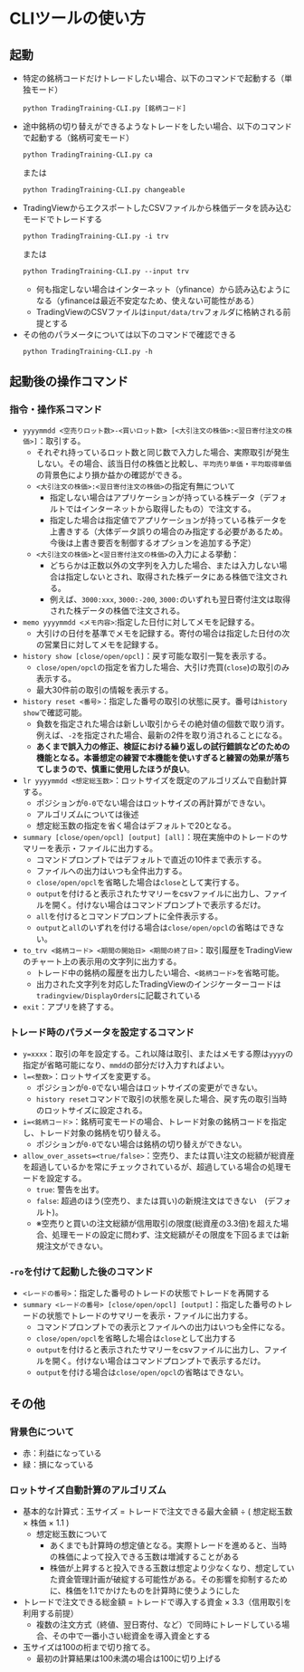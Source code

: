 # CLIツールの使い方

## 起動

- 特定の銘柄コードだけトレードしたい場合、以下のコマンドで起動する（単独モード）
  ```
  python TradingTraining-CLI.py [銘柄コード]
  ```
- 途中銘柄の切り替えができるようなトレードをしたい場合、以下のコマンドで起動する（銘柄可変モード）
  ```
  python TradingTraining-CLI.py ca
  ```
  または
  ```
  python TradingTraining-CLI.py changeable
  ```
- TradingViewからエクスポートしたCSVファイルから株価データを読み込むモードでトレードする
  ```
  python TradingTraining-CLI.py -i trv
  ```
  または
  ```
  python TradingTraining-CLI.py --input trv
  ```
  - 何も指定しない場合はインターネット（yfinance）から読み込むようになる（yfinanceは最近不安定なため、使えない可能性がある）
  - TradingViewのCSVファイルは`input/data/trv`フォルダに格納される前提とする
- その他のパラメータについては以下のコマンドで確認できる
  ```
  python TradingTraining-CLI.py -h
  ```

## 起動後の操作コマンド

### 指令・操作系コマンド

- `yyyymmdd <空売りロット数>-<買いロット数> [<大引注文の株価>:<翌日寄付注文の株価>]`：取引する。
  - それぞれ持っているロット数と同じ数で入力した場合、実際取引が発生しない。その場合、該当日付の株価と比較し、`平均売り単価`・`平均取得単価`の背景色により損か益かの確認ができる。
  - `<大引注文の株価>:<翌日寄付注文の株価>`の指定有無について
    - 指定しない場合はアプリケーションが持っている株データ（デフォルトではインターネットから取得したもの）で注文する。
    - 指定した場合は指定値でアプリケーションが持っている株データを上書きする（大体データ誤りの場合のみ指定する必要があるため。今後は上書き要否を制御するオプションを追加する予定）
  - `<大引注文の株価>`と`<翌日寄付注文の株価>`の入力による挙動：
    - どちらかは正数以外の文字列を入力した場合、または入力しない場合は指定しないとされ、取得された株データにある株価で注文される。
    - 例えば、`3000:xxx`, `3000:-200`, `3000:`のいずれも翌日寄付注文は取得された株データの株価で注文される。
- `memo yyyymmdd <メモ内容>`:指定した日付に対してメモを記録する。
  - 大引けの日付を基準でメモを記録する。寄付の場合は指定した日付の次の営業日に対してメモを記録する。
- `history show [close/open/opcl]`：戻す可能な取引一覧を表示する。
  - `close/open/opcl`の指定を省力した場合、大引け売買(`close`)の取引のみ表示する。
  - 最大30件前の取引の情報を表示する。
- `history reset <番号>`：指定した番号の取引の状態に戻す。番号は`history show`で確認可能。
  - 負数を指定された場合は新しい取引からその絶対値の個数で取り消す。例えば、`-2`を指定された場合、最新の2件を取り消されることになる。
  - **あくまで誤入力の修正、検証における繰り返しの試行錯誤などのための機能となる。本番想定の練習で本機能を使いすぎると練習の効果が落ちてしまうので、慎重に使用したほうが良い**。
- `lr yyyymmdd <想定総玉数>`：ロットサイズを既定のアルゴリズムで自動計算する。
  - ポジションが`0-0`でない場合はロットサイズの再計算ができない。
  - アルゴリズムについては後述
  - 想定総玉数の指定を省く場合はデフォルトで20となる。
- `summary [close/open/opcl] [output] [all]`：現在実施中のトレードのサマリーを表示・ファイルに出力する。
  - コマンドプロンプトではデフォルトで直近の10件まで表示する。
  - ファイルへの出力はいつも全件出力する。
  - `close/open/opcl`を省略した場合は`close`として実行する。
  - `output`を付けると表示されたサマリーをcsvファイルに出力し、ファイルを開く。付けない場合はコマンドプロンプトで表示するだけ。
  - `all`を付けるとコマンドプロンプトに全件表示する。
  - `output`と`all`のいずれを付ける場合は`close/open/opcl`の省略はできない。
- `to_trv <銘柄コード> <期間の開始日> <期間の終了日>`：取引履歴をTradingViewのチャート上の表示用の文字列に出力する。
  - トレード中の銘柄の履歴を出力したい場合、`<銘柄コード>`を省略可能。
  - 出力された文字列を対応したTradingViewのインジケーターコードは`tradingview/DisplayOrders`に記載されている
- `exit`：アプリを終了する。

### トレード時のパラメータを設定するコマンド

- `y=xxxx`：取引の年を設定する。これ以降は取引、またはメモする際は`yyyy`の指定が省略可能になり、`mmdd`の部分だけ入力すればよい。
- `l=<整数>`：ロットサイズを変更する。
  - ポジションが`0-0`でない場合はロットサイズの変更ができない。
  - `history reset`コマンドで取引の状態を戻した場合、戻す先の取引当時のロットサイズに設定される。
- `i=<銘柄コード>`：銘柄可変モードの場合、トレード対象の銘柄コードを指定し、トレード対象の銘柄を切り替える。
  - ポジションが`0-0`でない場合は銘柄の切り替えができない。
- `allow_over_assets=<true/false>`：空売り、または買い注文の総額が総資産を超過しているかを常にチェックされているが、超過している場合の処理モードを設定する。
  - `true`: 警告を出す。
  - `false`: 超過のほう(空売り、または買い)の新規注文はできない　(デフォルト)。
  - ※空売りと買いの注文総額が信用取引の限度(総資産の3.3倍)を超えた場合、処理モードの設定に問わず、注文総額がその限度を下回るまでは新規注文ができない。

### `-ro`を付けて起動した後のコマンド

- `<レードの番号>`：指定した番号のトレードの状態でトレードを再開する
- `summary <レードの番号> [close/open/opcl] [output]`：指定した番号のトレードの状態でトレードのサマリーを表示・ファイルに出力する。
  - コマンドプロンプトでの表示とファイルへの出力はいつも全件になる。
  - `close/open/opcl`を省略した場合は`close`として出力する
  - `output`を付けると表示されたサマリーをcsvファイルに出力し、ファイルを開く。付けない場合はコマンドプロンプトで表示するだけ。
  - `output`を付ける場合は`close/open/opcl`の省略はできない。

## その他

### 背景色について

- 赤：利益になっている
- 緑：損になっている

### ロットサイズ自動計算のアルゴリズム

- 基本的な計算式：玉サイズ = トレードで注文できる最大金額 ÷ ( 想定総玉数 × 株価 × 1.1 )
  - 想定総玉数について
    - あくまでも計算時の想定値となる。実際トレードを進めると、当時の株価によって投入できる玉数は増減することがある
    - 株価が上昇すると投入できる玉数は想定より少なくなり、想定していた資金管理計画が破綻する可能性がある。その影響を抑制するために、株価を1.1でかけたものを計算時に使うようにした
- トレードで注文できる総金額 = トレードで導入する資金 × 3.3（信用取引を利用する前提）
  - 複数の注文方式（終値、翌日寄付、など）で同時にトレードしている場合、その中で一番小さい総資金を導入資金とする
- 玉サイズは100の桁まで切り捨てる。
  - 最初の計算結果は100未満の場合は100に切り上げる
